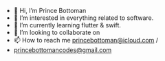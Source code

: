 - 👋 Hi, I’m Prince Bottoman
- 👀 I’m interested in everything related to software.
- 🌱 I’m currently learning flutter & swift. 
- 💞️ I’m looking to collaborate on 
- 📫 How to reach me princebottoman@icloud.com / 
- princebottomancodes@gmail.com

<!---
princebottomancodes/princebottomancodes is a ✨ special ✨ repository because its `README.md` (this file) appears on your GitHub profile.
You can click the Preview link to take a look at your changes.
--->

